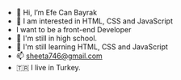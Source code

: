 - 👋 Hi, I’m Efe Can Bayrak
- 👀 I am interested in HTML, CSS and JavaScript
- I want to be a front-end Developer
- 🏫 I'm still in high school.
- 🌱 I'm still learning HTML, CSS and JavaScript
- 📫 sheeta746@gmail.com 
- 🇹🇷 I live in Turkey.

